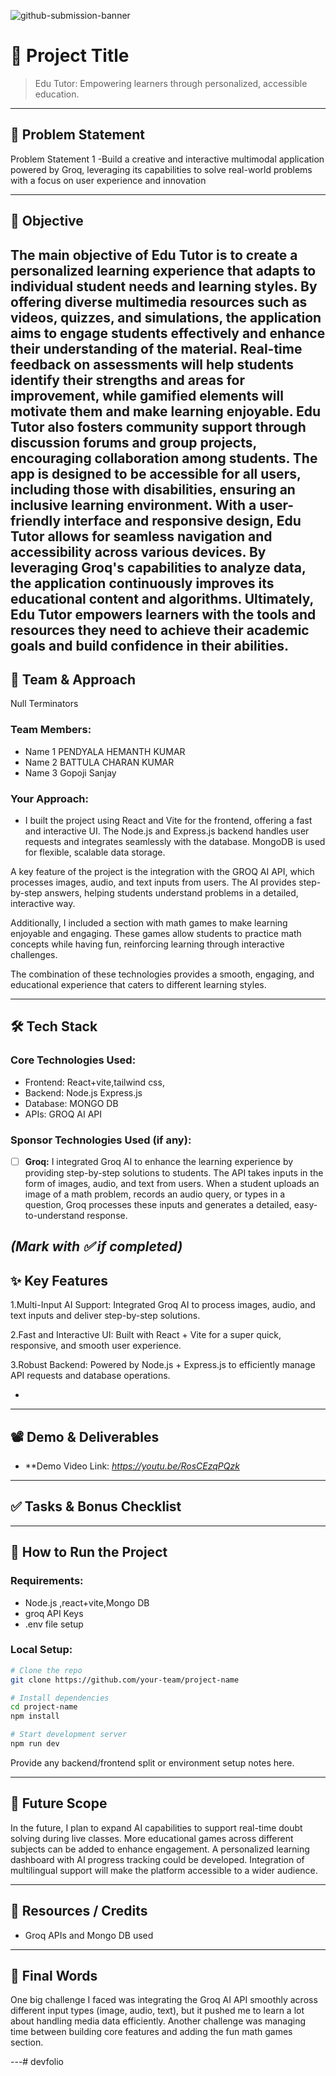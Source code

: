 ![github-submission-banner](https://github.com/user-attachments/assets/a1493b84-e4e2-456e-a791-ce35ee2bcf2f)

# 🚀 Project Title

> Edu Tutor: Empowering learners through personalized, accessible education.




---

## 📌 Problem Statement

Problem Statement 1 -Build a creative and interactive multimodal application powered by Groq, leveraging its capabilities to solve real-world problems with a focus on user experience and innovation


---

## 🎯 Objective

The main objective of Edu Tutor is to create a personalized learning experience that adapts to individual student needs and learning styles. By offering diverse multimedia resources such as videos, quizzes, and simulations, the application aims to engage students effectively and enhance their understanding of the material. Real-time feedback on assessments will help students identify their strengths and areas for improvement, while gamified elements will motivate them and make learning enjoyable. Edu Tutor also fosters community support through discussion forums and group projects, encouraging collaboration among students. The app is designed to be accessible for all users, including those with disabilities, ensuring an inclusive learning environment. With a user-friendly interface and responsive design, Edu Tutor allows for seamless navigation and accessibility across various devices. By leveraging Groq's capabilities to analyze data, the application continuously improves its educational content and algorithms. Ultimately, Edu Tutor empowers learners with the tools and resources they need to achieve their academic goals and build confidence in their abilities.
---

## 🧠 Team & Approach

Null Terminators

### Team Members:  
- Name 1 PENDYALA HEMANTH KUMAR
- Name 2 BATTULA CHARAN KUMAR
- Name 3 Gopoji Sanjay

### Your Approach:  
- I built the project using React and Vite for the frontend, offering a fast and interactive UI. The Node.js and Express.js backend handles user requests and integrates seamlessly with the database. MongoDB is used for flexible, scalable data storage.

A key feature of the project is the integration with the GROQ AI API, which processes images, audio, and text inputs from users. The AI provides step-by-step answers, helping students understand problems in a detailed, interactive way.

Additionally, I included a section with math games to make learning enjoyable and engaging. These games allow students to practice math concepts while having fun, reinforcing learning through interactive challenges.

The combination of these technologies provides a smooth, engaging, and educational experience that caters to different learning styles.


---

## 🛠️ Tech Stack

### Core Technologies Used:
- Frontend: React+vite,tailwind css,
- Backend: Node.js Express.js
- Database: MONGO DB
- APIs: GROQ AI API

### Sponsor Technologies Used (if any):
- [ ] **Groq:**  I integrated Groq AI to enhance the learning experience by providing step-by-step solutions to students. The API takes inputs in the form of images, audio, and text from users. When a student uploads an image of a math problem, records an audio query, or types in a question, Groq processes these inputs and generates a detailed, easy-to-understand response.


*(Mark with ✅ if completed)*
---

## ✨ Key Features

1.Multi-Input AI Support:
Integrated Groq AI to process images, audio, and text inputs and deliver step-by-step solutions.

2.Fast and Interactive UI:
Built with React + Vite for a super quick, responsive, and smooth user experience.

3.Robust Backend:
Powered by Node.js + Express.js to efficiently manage API requests and database operations.


-

---

## 📽️ Demo & Deliverables

- **Demo Video Link: *https://youtu.be/RosCEzqPQzk* 

---

## ✅ Tasks & Bonus Checklist

---

## 🧪 How to Run the Project

### Requirements:
- Node.js ,react+vite,Mongo DB
- groq API Keys
- .env file setup 

### Local Setup:
```bash
# Clone the repo
git clone https://github.com/your-team/project-name

# Install dependencies
cd project-name
npm install

# Start development server
npm run dev
```

Provide any backend/frontend split or environment setup notes here.

---

## 🧬 Future Scope

In the future, I plan to expand AI capabilities to support real-time doubt solving during live classes. More educational games across different subjects can be added to enhance engagement. A personalized learning dashboard with AI progress tracking could be developed. Integration of multilingual support will make the platform accessible to a wider audience.


---

## 📎 Resources / Credits

- Groq APIs and Mongo DB used  
  

---

## 🏁 Final Words

One big challenge I faced was integrating the Groq AI API smoothly across different input types (image, audio, text), but it pushed me to learn a lot about handling media data efficiently. Another challenge was managing time between building core features and adding the fun math games section.


---# devfolio
